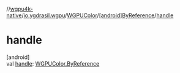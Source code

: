//[wgpu4k-native](../../../../index.md)/[io.ygdrasil.wgpu](../../index.md)/[WGPUColor](../index.md)/[[android]ByReference](index.md)/[handle](handle.md)

# handle

[android]\
val [handle](handle.md): [WGPUColor.ByReference](../../../io.ygdrasil.wgpu.android/-w-g-p-u-color/-by-reference/index.md)